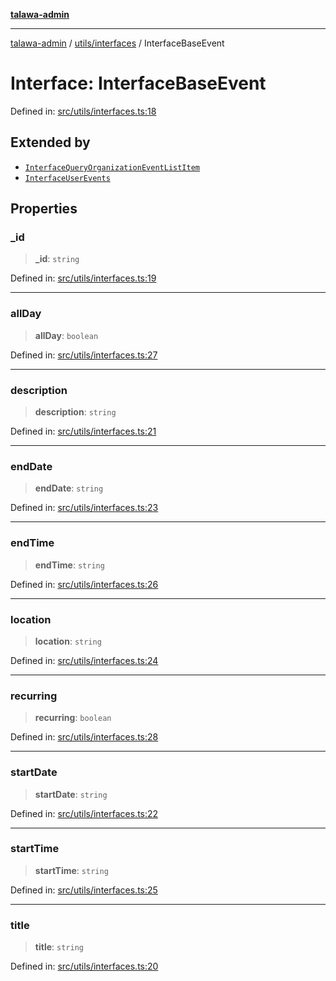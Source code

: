 [**talawa-admin**](../../../README.md)

***

[talawa-admin](../../../README.md) / [utils/interfaces](../README.md) / InterfaceBaseEvent

# Interface: InterfaceBaseEvent

Defined in: [src/utils/interfaces.ts:18](https://github.com/bint-Eve/talawa-admin/blob/bb9ac170c0ec806cc5423650a66bbe110c3af5d9/src/utils/interfaces.ts#L18)

## Extended by

- [`InterfaceQueryOrganizationEventListItem`](InterfaceQueryOrganizationEventListItem.md)
- [`InterfaceUserEvents`](InterfaceUserEvents.md)

## Properties

### \_id

> **\_id**: `string`

Defined in: [src/utils/interfaces.ts:19](https://github.com/bint-Eve/talawa-admin/blob/bb9ac170c0ec806cc5423650a66bbe110c3af5d9/src/utils/interfaces.ts#L19)

***

### allDay

> **allDay**: `boolean`

Defined in: [src/utils/interfaces.ts:27](https://github.com/bint-Eve/talawa-admin/blob/bb9ac170c0ec806cc5423650a66bbe110c3af5d9/src/utils/interfaces.ts#L27)

***

### description

> **description**: `string`

Defined in: [src/utils/interfaces.ts:21](https://github.com/bint-Eve/talawa-admin/blob/bb9ac170c0ec806cc5423650a66bbe110c3af5d9/src/utils/interfaces.ts#L21)

***

### endDate

> **endDate**: `string`

Defined in: [src/utils/interfaces.ts:23](https://github.com/bint-Eve/talawa-admin/blob/bb9ac170c0ec806cc5423650a66bbe110c3af5d9/src/utils/interfaces.ts#L23)

***

### endTime

> **endTime**: `string`

Defined in: [src/utils/interfaces.ts:26](https://github.com/bint-Eve/talawa-admin/blob/bb9ac170c0ec806cc5423650a66bbe110c3af5d9/src/utils/interfaces.ts#L26)

***

### location

> **location**: `string`

Defined in: [src/utils/interfaces.ts:24](https://github.com/bint-Eve/talawa-admin/blob/bb9ac170c0ec806cc5423650a66bbe110c3af5d9/src/utils/interfaces.ts#L24)

***

### recurring

> **recurring**: `boolean`

Defined in: [src/utils/interfaces.ts:28](https://github.com/bint-Eve/talawa-admin/blob/bb9ac170c0ec806cc5423650a66bbe110c3af5d9/src/utils/interfaces.ts#L28)

***

### startDate

> **startDate**: `string`

Defined in: [src/utils/interfaces.ts:22](https://github.com/bint-Eve/talawa-admin/blob/bb9ac170c0ec806cc5423650a66bbe110c3af5d9/src/utils/interfaces.ts#L22)

***

### startTime

> **startTime**: `string`

Defined in: [src/utils/interfaces.ts:25](https://github.com/bint-Eve/talawa-admin/blob/bb9ac170c0ec806cc5423650a66bbe110c3af5d9/src/utils/interfaces.ts#L25)

***

### title

> **title**: `string`

Defined in: [src/utils/interfaces.ts:20](https://github.com/bint-Eve/talawa-admin/blob/bb9ac170c0ec806cc5423650a66bbe110c3af5d9/src/utils/interfaces.ts#L20)
